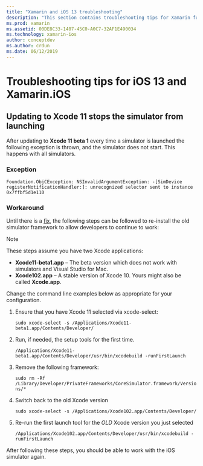 ```yaml
---
title: "Xamarin and iOS 13 troubleshooting"
description: "This section contains troubleshooting tips for Xamarin functionality related to iOS 13."
ms.prod: xamarin
ms.assetid: 00DE8C33-1407-45C0-A0C7-32AF1E490034
ms.technology: xamarin-ios
author: conceptdev
ms.author: crdun
ms.date: 06/12/2019
---
```

# Troubleshooting tips for iOS 13 and Xamarin.iOS

## Updating to Xcode 11 stops the simulator from launching

After updating to **Xcode 11 beta 1** every time a simulator is launched the following exception is thrown, and the simulator does not start. This happens with all simulators.

### Exception

`Foundation.ObjCException: NSInvalidArgumentException: -[SimDevice registerNotificationHandler:]: unrecognized selector sent to instance 0x7ffbf5d1e110`

### Workaround

Until there is a [fix](https://github.com/xamarin/xamarin-macios/issues/6216), the following steps can be followed to re-install the old simulator framework to allow developers to continue to work:

> [!NOTE]
> These steps assume you have two Xcode applications:
>
> - **Xcode11-beta1.app** – The beta version which does not work with simulators and Visual Studio for Mac.
> - **Xcode102.app** – A stable version of Xcode 10. Yours might also be called **Xcode.app**.
>
> Change the command line examples below as appropriate for your configuration.

1. Ensure that you have Xcode 11 selected via xcode-select:

   `sudo xcode-select -s /Applications/Xcode11-beta1.app/Contents/Developer/`

2. Run, if needed, the setup tools for the first time.

    `/Applications/Xcode11-beta1.app/Contents/Developer/usr/bin/xcodebuild -runFirstLaunch`

3. Remove the following framework:

    `sudo rm -Rf  /Library/Developer/PrivateFrameworks/CoreSimulator.framework/Versions/*`

4. Switch back to the old Xcode version

   `sudo xcode-select -s /Applications/Xcode102.app/Contents/Developer/`

5. Re-run the first launch tool for the _OLD_ Xcode version you just selected

   `/Applications/Xcode102.app/Contents/Developer/usr/bin/xcodebuild -runFirstLaunch`

After following these steps, you should be able to work with the iOS simulator again.
